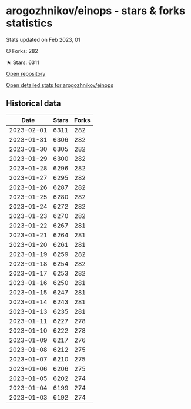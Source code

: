 # arogozhnikov/einops - stars & forks statistics

Stats updated on Feb 2023, 01

☋ Forks: 282

★ Stars: 6311

[Open repository](https://github.com/arogozhnikov/einops)

[Open detailed stats for arogozhnikov/einops](https://reviewgithub.com/rep/arogozhnikov/einops)

## Historical data
| Date | Stars | Forks |
|------|-------|-------|
| 2023-02-01 | 6311 | 282 | 
| 2023-01-31 | 6306 | 282 | 
| 2023-01-30 | 6305 | 282 | 
| 2023-01-29 | 6300 | 282 | 
| 2023-01-28 | 6296 | 282 | 
| 2023-01-27 | 6295 | 282 | 
| 2023-01-26 | 6287 | 282 | 
| 2023-01-25 | 6280 | 282 | 
| 2023-01-24 | 6272 | 282 | 
| 2023-01-23 | 6270 | 282 | 
| 2023-01-22 | 6267 | 281 | 
| 2023-01-21 | 6264 | 281 | 
| 2023-01-20 | 6261 | 281 | 
| 2023-01-19 | 6259 | 282 | 
| 2023-01-18 | 6254 | 282 | 
| 2023-01-17 | 6253 | 282 | 
| 2023-01-16 | 6250 | 281 | 
| 2023-01-15 | 6247 | 281 | 
| 2023-01-14 | 6243 | 281 | 
| 2023-01-13 | 6235 | 281 | 
| 2023-01-11 | 6227 | 278 | 
| 2023-01-10 | 6222 | 278 | 
| 2023-01-09 | 6217 | 276 | 
| 2023-01-08 | 6212 | 275 | 
| 2023-01-07 | 6210 | 275 | 
| 2023-01-06 | 6206 | 275 | 
| 2023-01-05 | 6202 | 274 | 
| 2023-01-04 | 6199 | 274 | 
| 2023-01-03 | 6192 | 274 | 

